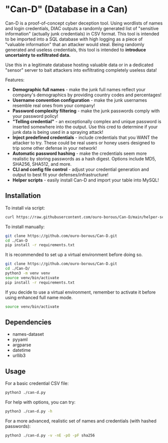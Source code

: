 # **"Can-D" (Database in a Can)**

Can-D is a proof-of-concept cyber deception tool. Using wordlists of names and login credentials, DIAC outputs a randomly generated list of "sensitive information" (actually junk credentials) in CSV format. This tool is intended to be imported into a SQL database with high logging as a piece of "valuable information" that an attacker would steal. Being randomly generated and useless credentials, this tool is intended to **introduce uncertainty to exfiltrated data.** 

Use this in a legitimate database hosting valuable data or in a dedicated "sensor" server to bait attackers into exfiltrating completely useless data!

Features:
- **Demographic full names** - make the junk full names reflect your company's demographics by providing country codes and percentages!
- **Username convention configuration** - make the junk usernames resemble real ones from your company!
- **Password complexity filtering** - make the junk passwords comply with your password policy!
- **"Telling credential"** - an exceptionally complex and unique password is inserted somewhere into the output. Use this cred to determine if your junk data is being used in a spraying attack!
- **Inject predefined credentials** - include credentials that you WANT the attacker to try. These could be real users or honey users designed to trip some other defense in your network!
- **Automatic password hashing** - make the credentials seem more realistic by storing passwords as a hash digest. Options include MD5, SHA256, SHA512, and more.
- **CLI and config file control** - adjust your credential generation and output to best fit your defenses/infrastructure!
- **Helper scripts** - easily install Can-D and import your table into MySQL!

## Installation
To install via script:
```bash
curl https://raw.githubusercontent.com/ouro-borous/Can-D/main/helper-scripts/install-can-d.sh | bash
```
To install manually: 
```bash
git clone https://github.com/ouro-borous/Can-D.git
cd ./Can-D
pip install -r requirements.txt
```
It is recommended to set up a virtual environment before doing so.
```bash
git clone https://github.com/ouro-borous/Can-D.git
cd ./Can-D/
python3 -m venv venv
source venv/bin/activate
pip install -r requirements.txt
```
If you decide to use a virtual environment, remember to activate it before using enhanced full name mode.
```bash
source venv/bin/activate
```
## Dependencies
- names-dataset
- pyyaml
- argparse
- datetime
- urllib3
## Usage
For a basic credential CSV file:
```bash
python3 ./can-d.py
```
For help with options, you can try: 
```bash
python3 ./can-d.py -h
```
For a more advanced, realistic set of names and credentials (with hashed passwords):
```bash
python3 ./can-d.py -v -nE -pO -pF sha256
```
